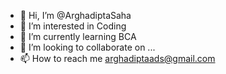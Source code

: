 - 👋 Hi, I’m @ArghadiptaSaha
- 👀 I’m interested in Coding
- 🌱 I’m currently learning BCA
- 💞️ I’m looking to collaborate on ...
- 📫 How to reach me arghadiptaads@gmail.com

<!---
Arghadipta2020/Arghadipta2020 is a ✨ special ✨ repository because its `README.md` (this file) appears on your GitHub profile.
You can click the Preview link to take a look at your changes.
--->
